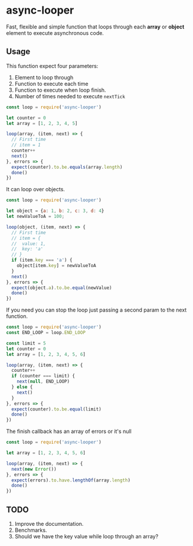 # async-looper

Fast, flexible and simple function that loops through 
each **array** or **object** element to execute 
asynchronous code.

## Usage

This function expect four parameters:
1. Element to loop through
2. Function to execute each time
3. Function to execute when loop finish.
4. Number of times needed to execute `nextTick`  

```javascript 1.8
const loop = require('async-looper')

let counter = 0
let array = [1, 2, 3, 4, 5]

loop(array, (item, next) => {
  // First time
  // item = 1
  counter++
  next()
}, errors => {
  expect(counter).to.be.equals(array.length)
  done()
})
```

It can loop over objects.

```javascript 1.8
const loop = require('async-looper')

let object = {a: 1, b: 2, c: 3, d: 4}
let newValueToA = 100;

loop(object, (item, next) => {
  // First time
  // item = {
  //  value: 1,
  //  key: 'a'
  // }
  if (item.key === 'a') {
    object[item.key] = newValueToA
  }
  next()
}, errors => {
  expect(object.a).to.be.equal(newValue)
  done()
})
```

If you need you can stop the loop just passing
a second param to the next function.

```javascript 1.8
const loop = require('async-looper')
const END_LOOP = loop.END_LOOP

const limit = 5
let counter = 0
let array = [1, 2, 3, 4, 5, 6]

loop(array, (item, next) => {
  counter++
  if (counter === limit) {
    next(null, END_LOOP)
  } else {
    next()
  }
}, errors => {
  expect(counter).to.be.equal(limit)
  done()
})
```

The finish callback has an array of errors or 
it's null

```javascript 1.8
const loop = require('async-looper')

let array = [1, 2, 3, 4, 5, 6]

loop(array, (item, next) => {
  next(new Error())
}, errors => {
  expect(errors).to.have.lengthOf(array.length)
  done()
})
```

## TODO
1. Improve the documentation.
2. Benchmarks.
3. Should we have the key value while loop through 
an array?